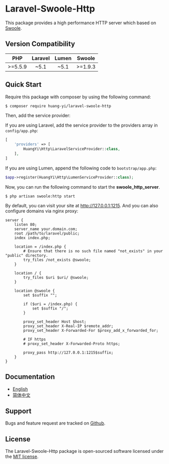 # Laravel-Swoole-Http

This package provides a high performance HTTP server which based on [Swoole](http://www.swoole.com/).

## Version Compatibility

| PHP     | Laravel | Lumen | Swoole  |
|:-------:|:-------:|:-----:|:-------:|
| >=5.5.9 | ~5.1    | ~5.1  | >=1.9.3 |

## Quick Start

Require this package with composer by using the following command:

```
$ composer require huang-yi/laravel-swoole-http
```

Then, add the service provider:

If you are using Laravel, add the service provider to the providers array in `config/app.php`:

```php
[
    'providers' => [
        HuangYi\Http\LaravelServiceProvider::class,
    ],
]
```

If you are using Lumen, append the following code to `bootstrap/app.php`:

```php
$app->register(HuangYi\Http\LumenServiceProvider::class);
```

Now, you can run the following command to start the **swoole_http_server**.

```
$ php artisan swoole:http start
```

By default, you can visit your site at http://127.0.0.1:1215. And you can also configure domains via nginx proxy:

```nginx
server {
    listen 80;
    server_name your.domain.com;
    root /path/to/laravel/public;
    index index.php;

    location = /index.php {
        # Ensure that there is no such file named "not_exists" in your "public" directory.
        try_files /not_exists @swoole;
    }

    location / {
        try_files $uri $uri/ @swoole;
    }

    location @swoole {
        set $suffix "";
        
        if ($uri = /index.php) {
            set $suffix "/";
        }
    
        proxy_set_header Host $host;
        proxy_set_header X-Real-IP $remote_addr;
        proxy_set_header X-Forwarded-For $proxy_add_x_forwarded_for;

        # IF https
        # proxy_set_header X-Forwarded-Proto https;

        proxy_pass http://127.0.0.1:1215$suffix;
    }
}
```

## Documentation

- [English](docs/english.md)
- [简体中文](docs/chinese.md)

## Support

Bugs and feature request are tracked on [Github](https://github.com/huang-yi/laravel-swoole-http/issues).

## License

The Laravel-Swoole-Http package is open-sourced software licensed under the [MIT license](http://opensource.org/licenses/MIT).